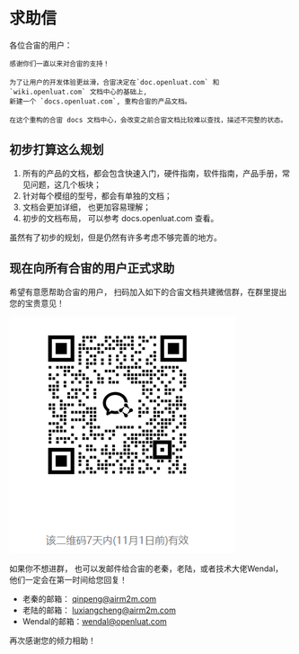 # 求助信

各位合宙的用户：

    感谢你们一直以来对合宙的支持！

    为了让用户的开发体验更丝滑，合宙决定在`doc.openluat.com` 和 `wiki.openluat.com` 文档中心的基础上,
    新建一个 `docs.openluat.com`, 重构合宙的产品文档。

    在这个重构的合宙 docs 文档中心，会改变之前合宙文档比较难以查找，描述不完整的状态。

## 初步打算这么规划

1. 所有的产品的文档，都会包含快速入门，硬件指南，软件指南，产品手册，常见问题，这几个板块；
2. 针对每个模组的型号，都会有单独的文档；
3. 文档会更加详细， 也更加容易理解；
4. 初步的文档布局， 可以参考 docs.openluat.com 查看。

虽然有了初步的规划，但是仍然有许多考虑不够完善的地方。

## 现在向所有合宙的用户正式求助

希望有意愿帮助合宙的用户， 扫码加入如下的合宙文档共建微信群，在群里提出您的宝贵意见！

![微信群图片](image/askforhelp6.png)

如果你不想进群， 也可以发邮件给合宙的老秦，老陆，或者技术大佬Wendal， 他们一定会在第一时间给您回复！

* 老秦的邮箱：  qinpeng@airm2m.com
* 老陆的邮箱：   luxiangcheng@airm2m.com
* Wendal的邮箱：wendal@openluat.com

再次感谢您的倾力相助！
